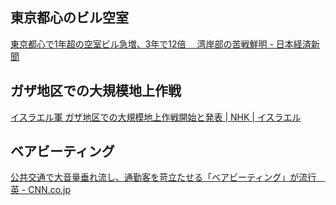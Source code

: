 ## 東京都心のビル空室

[東京都心で1年超の空室ビル急増、3年で12倍 　湾岸部の苦戦鮮明 - 日本経済新聞](https://www.nikkei.com/article/DGXZQOUC317GU0R30C25A1000000/)

## ガザ地区での大規模地上作戦

[イスラエル軍 ガザ地区での大規模地上作戦開始と発表 | NHK | イスラエル](https://www3.nhk.or.jp/news/html/20250518/k10014809521000.html)

## ベアビーティング

[公共交通で大音量垂れ流し、通勤客を苛立たせる「ベアビーティング」が流行　英 - CNN.co.jp](https://www.cnn.co.jp/travel/35233104.html)
